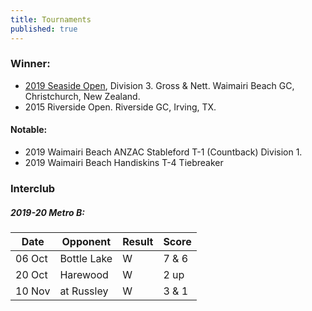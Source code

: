 ```yaml
---
title: Tournaments
published: true
---
```


### Winner:
- [2019 Seaside Open](http://www.golf.co.nz/MyGolf/NewCompetitionResults.aspx?CompetitionId=673386&MemberId=687851&Code=1447405845), Division 3. Gross & Nett. Waimairi Beach GC, Christchurch, New Zealand.
- 2015 Riverside Open. Riverside GC, Irving, TX.

#### Notable:
- 2019 Waimairi Beach ANZAC Stableford T-1 (Countback) Division 1.
- 2019 Waimairi Beach Handiskins T-4 Tiebreaker

### Interclub

##### 2019-20 Metro B:

| Date   | Opponent    | Result | Score |
| ------ | ----------- | ------ | ----- |
| 06 Oct | Bottle Lake | W      | 7 & 6 |
| 20 Oct | Harewood    | W      | 2 up  |
| 10 Nov | at Russley  | W      | 3 & 1 |
